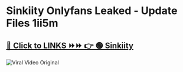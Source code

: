 
 # Sinkiity Onlyfans Leaked - Update Files 1ii5m

## <h2><a href="https://clipsfans.com/Sinkiity&ref=git">🔗 Click to LINKS ⏩⏩ 👉 🟢 Sinkiity </a></h2>

<a href="https://clipsfans.com/Sinkiity&ref=git" rel="nofollow" data-target="animated-image.originalLink"><img src="https://i.ibb.co.com/xMMVF88/686577567.gif" alt="Viral Video Original" style="max-width: 100%; display: inline-block;" data-target="animated-image.originalImage"></a>

